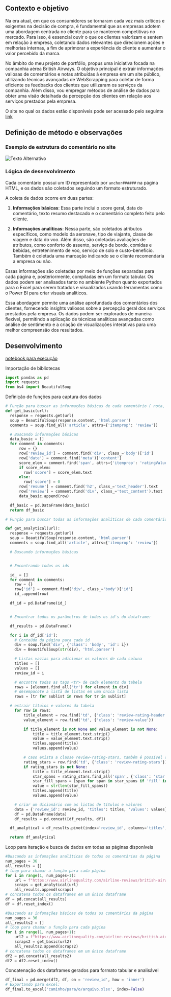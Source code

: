 ## Contexto e objetivo
Na era atual, em que os consumidores se tornaram cada vez mais críticos e exigentes na decisão de compra, é fundamental que as empresas adotem uma abordagem centrada no cliente para se manterem competitivas no mercado. Para isso, é essencial ouvir o que os clientes valorizam e sentem em relação à empresa, coletando dados relevantes que direcionem ações e melhorias internas, a fim de aprimorar a experiência do cliente e aumentar o valor percebido da marca.

No âmbito do meu projeto de portfólio, propus uma iniciativa focada na companhia aérea British Airways. O objetivo principal é extrair informações valiosas de comentários e notas atribuídas à empresa em um site público, utilizando técnicas avançadas de WebScrapping para coletar de forma eficiente os feedbacks dos clientes que utilizaram os serviços da companhia. Além disso, vou empregar métodos de análise de dados para obter uma visão detalhada da percepção dos clientes em relação aos serviços prestados pela empresa.

O site no qual os dados estão disponíveis pode ser acessado pelo seguinte [link](https://www.airlinequality.com/)

## Definição de método e observações

### Exemplo de estrutura do comentário no site
![Texto Alternativo](modelo_comentario.png)

### Lógica de desenvolvimento

Cada comentário possui um ID representado por `anchor######` na página HTML, e os dados são coletados seguindo um formato estruturado.

A coleta de dados ocorre em duas partes:

1. **Informações básicas**: Essa parte inclui o score geral, data do comentário, texto resumo destacado e o comentário completo feito pelo cliente.

2. **Informações analíticas**: Nessa parte, são coletados atributos específicos, como modelo da aeronave, tipo de viajante, classe de viagem e data do voo. Além disso, são coletadas avaliações de atributos, como conforto do assento, serviço de bordo, comidas e bebidas, entretenimento de voo, serviço de solo e custo-benefício. Também é coletada uma marcação indicando se o cliente recomendaria a empresa ou não.

Essas informações são coletadas por meio de funções separadas para cada página e, posteriormente, compiladas em um formato tabular. Os dados podem ser analisados tanto no ambiente Python quanto exportados para o Excel para serem tratados e visualizados usando ferramentas como o Power BI para criar visuais analíticos.

Essa abordagem permite uma análise aprofundada dos comentários dos clientes, fornecendo insights valiosos sobre a percepção geral dos serviços prestados pela empresa. Os dados podem ser explorados de maneira flexível, permitindo a aplicação de técnicas analíticas avançadas como análise de sentimento e a criação de visualizações interativas para uma melhor compreensão dos resultados.

## Desenvolvimento

[notebook para execução](https://github.com/saulolvieira/project_1_ws_ba/blob/main/ba_data_input_pipeline.ipynb)

Importação de bibliotecas

``````python
import pandas as pd
import requests
from bs4 import BeautifulSoup
``````

Definição de funções para captura dos dados

``````python
# Função para buscar as informações básicas de cada comentário ( nota, comentário e data)
def get_basic(url):
  response = requests.get(url)
  soup = BeautifulSoup(response.content, 'html.parser')
  comments = soup.find_all('article', attrs={'itemprop': 'review'})

  # Buscando informações básicas
  data_basic = []
  for comment in comments:
      row = {}
      row['review_id'] = comment.find('div', class_='body')['id']
      row['date'] = comment.find('meta')['content']
      score_elem = comment.find('span', attrs={'itemprop': 'ratingValue'})
      if score_elem:
        row['score'] = score_elem.text
      else:
        row['score'] = 0
      row['resume'] = comment.find('h2', class_='text_header').text
      row['review'] = comment.find('div', class_='text_content').text
      data_basic.append(row)

  df_basic = pd.DataFrame(data_basic)
  return df_basic
``````

``````python
# Função para buscar todas as informações analíticas de cada comentário de cada página (tabela depois do comentário)

def get_analytical(url):
  response = requests.get(url)
  soup = BeautifulSoup(response.content, 'html.parser')
  comments = soup.find_all('article', attrs={'itemprop': 'review'})

  # Buscando informações básicas


  # Encontrando todos os ids

  id_ = []
  for comment in comments:
    row = {}
    row['id'] = comment.find('div', class_='body')['id']
    id_.append(row)

  df_id = pd.DataFrame(id_)


  # Encontrar todos os parâmetros de todos os id's do dataframe:

  df_results = pd.DataFrame()

  for i in df_id['id']:
    # Conteúdo da página para cada id
    div = soup.find('div', {'class': 'body', 'id': i})
    div = BeautifulSoup(str(div), 'html.parser')

    # Listas vazias para adicionar os valores de cada coluna
    titles = []
    values = []
    review_id = i

    # encontre todas as tags <tr> de cada elemento da tabela
    rows = [element.find_all('tr') for element in div]
    # desempacote a lista de listas em uma única lista
    rows = [tr for sublist in rows for tr in sublist]

  # extrair títulos e valores da tabela
    for row in rows:
        title_element = row.find('td', {'class': 'review-rating-header'})
        value_element = row.find('td', {'class': 'review-value'})

        if title_element is not None and value_element is not None:
            title = title_element.text.strip()
            value = value_element.text.strip()
            titles.append(title)
            values.append(value)

        # caso exista a classe review-rating-stars, também é possível coletar as informações
        rating_stars = row.find('td', {'class': 'review-rating-stars'})
        if rating_stars is not None:
            title = title_element.text.strip()
            star_spans = rating_stars.find_all('span', {'class': 'star'})
            star_fill_spans = [span for span in star_spans if 'fill' in span['class']]
            value = str(len(star_fill_spans))
            titles.append(title)
            values.append(value)

    # criar um dicionário com as listas de títulos e valores
    data = {'review_id': review_id, 'titles': titles, 'values': values}
    df = pd.DataFrame(data)
    df_results = pd.concat([df_results, df])

  df_analytical = df_results.pivot(index='review_id', columns='titles', values='values')

  return df_analytical
``````
Loop para iteração e busca de dados em todas as páginas disponíveis

``````python
#Buscando as infomações analíticas de todos os comentários da página
num_pages = 36
all_results = []
# loop para chamar a função para cada página
for i in range(1, num_pages+1):
    url = f"https://www.airlinequality.com/airline-reviews/british-airways/page/{i}/?sortby=post_date%3ADesc&pagesize=100"
    scraps = get_analytical(url)
    all_results.append(scraps)
# concatena todos os dataframes em um único dataframe
df = pd.concat(all_results)
df = df.reset_index()
``````

``````python
#Buscando as infomações básicas de todos os comentários da página
num_pages = 36
all_results2 = []
# loop para chamar a função para cada página
for i in range(1, num_pages+1):
    url2 = f"https://www.airlinequality.com/airline-reviews/british-airways/page/{i}/?sortby=post_date%3ADesc&pagesize=100"
    scraps2 = get_basic(url2)
    all_results2.append(scraps2)
# concatena todos os dataframes em um único dataframe
df2 = pd.concat(all_results2)
df2 = df2.reset_index()
``````
Concatenação dos dataframes gerados para formato tabular e analisável 

``````python
df_final = pd.merge(df2, df, on = 'review_id', how = 'inner')
# Exportando para excel:
df_final.to_excel('caminho/para/o/arquivo.xlsx', index=False)
``````
